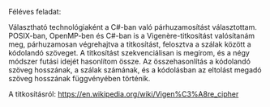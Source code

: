 Féléves feladat:

Választható technológiaként a C#-ban való párhuzamosítást választottam.
POSIX-ban, OpenMP-ben és C#-ban is a Vigenère-titkosítást valósítanám meg, párhuzamosan végrehajtva a titkosítást, felosztva a szálak között a kódolandó szöveget. A titkosítást szekvenciálisan is megírom, és a négy módszer futási idejét hasonlítom össze. Az összehasonlítás a kódolandó szöveg hosszának, a szálak számának, és a kódolásban az eltolást megadó szöveg hosszának függvényében történik.

A titkosításról: https://en.wikipedia.org/wiki/Vigen%C3%A8re_cipher
